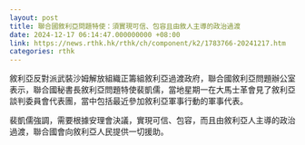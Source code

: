 ```yaml
---
layout: post
title: 聯合國敘利亞問題特使：須實現可信、包容且由敘人主導的政治過渡
date: 2024-12-17 06:14:47.000000000 +08:00
link: https://news.rthk.hk/rthk/ch/component/k2/1783766-20241217.htm
categories: rthk
---
```


敘利亞反對派武裝沙姆解放組織正籌組敘利亞過渡政府，聯合國敘利亞問題辦公室表示，聯合國秘書長敘利亞問題特使裴凱儒，當地星期一在大馬士革會見了敘利亞談判委員會代表團，當中包括最近參加敘利亞軍事行動的軍事代表。

裴凱儒強調，需要根據安理會決議，實現可信、包容，而且由敘利亞人主導的政治過渡，聯合國會向敘利亞人民提供一切援助。
